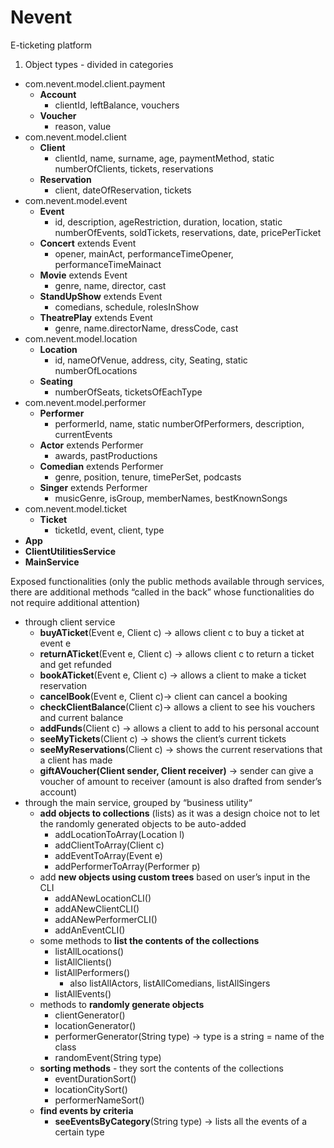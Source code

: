 # Nevent
E-ticketing platform
1) Object types - divided in categories

* com.nevent.model.client.payment
    * **Account**
        * clientId, leftBalance, vouchers
    * **Voucher**
        * reason, value
* com.nevent.model.client
    * **Client**
        * clientId, name, surname, age, paymentMethod, static numberOfClients, tickets, reservations
    * **Reservation**
        * client, dateOfReservation, tickets
* com.nevent.model.event
    * **Event**
        * id, description, ageRestriction, duration, location, static numberOfEvents, soldTickets, reservations, date, pricePerTicket
    * **Concert** extends Event
        * opener, mainAct, performanceTimeOpener, performanceTimeMainact
    * **Movie** extends Event
        * genre, name, director, cast
    * **StandUpShow** extends Event
        * comedians, schedule, rolesInShow
    * **TheatrePlay** extends Event
        * genre, name.directorName, dressCode, cast
* com.nevent.model.location
    * **Location**
        * id, nameOfVenue, address, city, Seating, static numberOfLocations
    * **Seating**
        * numberOfSeats, ticketsOfEachType
* com.nevent.model.performer
    * **Performer**
        * performerId, name, static numberOfPerformers, description, currentEvents
    * **Actor** extends Performer
        * awards, pastProductions
    * **Comedian** extends Performer
        * genre, position, tenure, timePerSet, podcasts
    * **Singer** extends Performer
        * musicGenre, isGroup, memberNames, bestKnownSongs
* com.nevent.model.ticket
    * **Ticket**
        * ticketId, event, client, type
* **App**
* **ClientUtilitiesService**
* **MainService**

Exposed functionalities (only the public methods available through services, there are additional methods “called in the back” whose functionalities do not require additional attention)

* through client service
    * **buyATicket**(Event e, Client c) → allows client c to buy a ticket at event e
    * **returnATicket**(Event e, Client c) → allows client c to return a ticket and get refunded
    * **bookATicket**(Event e, Client c) → allows a client to make a ticket reservation
    * **cancelBook**(Event e, Client c)→ client can cancel a booking
    * **checkClientBalance**(Client c)→ allows a client to see his vouchers and current balance
    * **addFunds**(Client c) → allows a client to add to his personal account
    * **seeMyTickets**(Client c) → shows the client’s current tickets
    * **seeMyReservations**(Client c) → shows the current reservations that a client has made
    * **giftAVoucher(Client sender, Client receiver)** → sender can give a voucher of amount to receiver (amount is also drafted from sender’s account)
* through the main service, grouped by “business utility“
    * **add objects to collections** (lists) as it was a design choice not to let the randomly generated objects to be auto-added
        * addLocationToArray(Location l)
        * addClientToArray(Client c)
        * addEventToArray(Event e)
        * addPerformerToArray(Performer p)
    * add **new objects using custom trees** based on user’s input in the CLI
        * addANewLocationCLI()
        * addANewClientCLI()
        * addANewPerformerCLI()
        * addAnEventCLI()
    * some methods to **list the contents of the collections**
        *  listAllLocations()
        * listAllClients()
        * listAllPerformers()
            * also listAllActors, listAllComedians, listAllSingers
        * listAllEvents()
    * methods to **randomly generate objects**
        * clientGenerator()
        * locationGenerator()
        * performerGenerator(String type) → type is a string = name of the class
        * randomEvent(String type)
    * **sorting methods** - they sort the contents of the collections
        * eventDurationSort()
        * locationCitySort()
        * performerNameSort()
    * **find events by criteria**
        * **seeEventsByCategory**(String type) → lists all the events of a certain type



